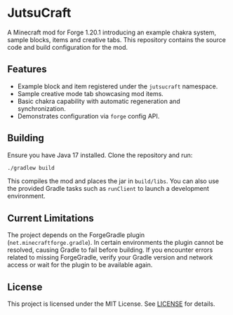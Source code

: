 # JutsuCraft

A Minecraft mod for Forge 1.20.1 introducing an example chakra system, sample blocks, items and creative tabs. This repository contains the source code and build configuration for the mod.

## Features

- Example block and item registered under the `jutsucraft` namespace.
- Sample creative mode tab showcasing mod items.
- Basic chakra capability with automatic regeneration and synchronization.
- Demonstrates configuration via `forge` config API.

## Building

Ensure you have Java 17 installed. Clone the repository and run:

```bash
./gradlew build
```

This compiles the mod and places the jar in `build/libs`. You can also use the provided Gradle tasks such as `runClient` to launch a development environment.

## Current Limitations

The project depends on the ForgeGradle plugin (`net.minecraftforge.gradle`). In certain environments the plugin cannot be resolved, causing Gradle to fail before building. If you encounter errors related to missing ForgeGradle, verify your Gradle version and network access or wait for the plugin to be available again.

## License

This project is licensed under the MIT License. See [LICENSE](LICENSE) for details.
